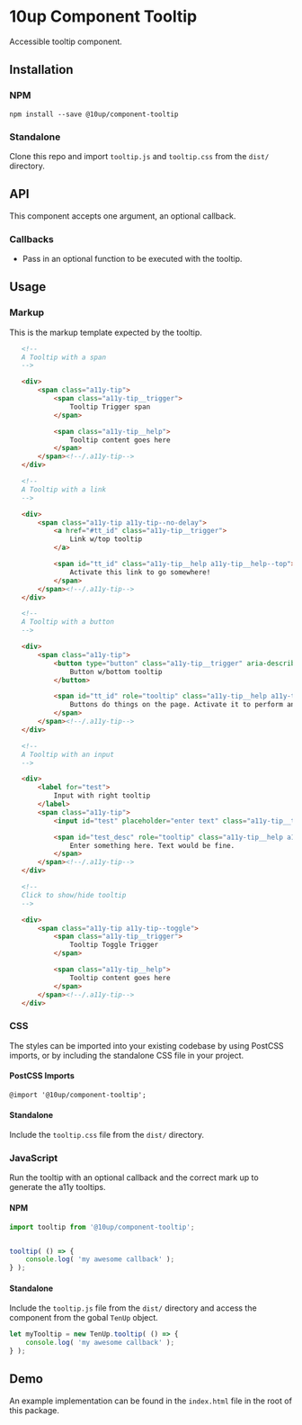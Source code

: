 # 10up Component Tooltip

Accessible tooltip component.

## Installation

### NPM
 `npm install --save @10up/component-tooltip`

### Standalone
 Clone this repo and import `tooltip.js` and `tooltip.css` from the `dist/` directory.

## API

 This component accepts one argument, an optional callback.

### Callbacks

 - Pass in an optional function to be executed with the tooltip.

## Usage

### Markup

 This is the markup template expected by the tooltip.

 ```html
    <!--
    A Tooltip with a span
    -->

    <div>
        <span class="a11y-tip">
            <span class="a11y-tip__trigger">
                Tooltip Trigger span
            </span>

            <span class="a11y-tip__help">
                Tooltip content goes here
            </span>
        </span><!--/.a11y-tip-->
    </div>

    <!--
    A Tooltip with a link
    -->

    <div>
        <span class="a11y-tip a11y-tip--no-delay">
            <a href="#tt_id" class="a11y-tip__trigger">
                Link w/top tooltip
            </a>

            <span id="tt_id" class="a11y-tip__help a11y-tip__help--top">
                Activate this link to go somewhere!
            </span>
        </span><!--/.a11y-tip-->
    </div>

    <!--
    A Tooltip with a button
    -->

    <div>
        <span class="a11y-tip">
            <button type="button" class="a11y-tip__trigger" aria-describedby="tt_id" aria-controls="tt_id">
                Button w/bottom tooltip
            </button>

            <span id="tt_id" role="tooltip" class="a11y-tip__help a11y-tip__help--bottom">
                Buttons do things on the page. Activate it to perform an action.
            </span>
        </span><!--/.a11y-tip-->
    </div>

    <!--
    A Tooltip with an input
    -->

    <div>
        <label for="test">
            Input with right tooltip
        </label>
        <span class="a11y-tip">
            <input id="test" placeholder="enter text" class="a11y-tip__trigger" aria-describedby="test_desc" type="text">

            <span id="test_desc" role="tooltip" class="a11y-tip__help a11y-tip__help--right">
                Enter something here. Text would be fine.
            </span>
        </span><!--/.a11y-tip-->
    </div>

    <!--
    Click to show/hide tooltip
    -->

    <div>
        <span class="a11y-tip a11y-tip--toggle">
            <span class="a11y-tip__trigger">
                Tooltip Toggle Trigger
            </span>

            <span class="a11y-tip__help">
                Tooltip content goes here
            </span>
        </span><!--/.a11y-tip-->
    </div>
 ```

### CSS

 The styles can be imported into your existing codebase by using PostCSS imports, or by including the standalone CSS file in your project.

#### PostCSS Imports
 `@import '@10up/component-tooltip';`

#### Standalone
 Include the `tooltip.css` file from the `dist/` directory.

### JavaScript

 Run the tooltip with an optional callback and the correct mark up to generate the a11y tooltips.

#### NPM

```javascript
import tooltip from '@10up/component-tooltip';


tooltip( () => {
    console.log( 'my awesome callback' );
} );
```

#### Standalone



Include the `tooltip.js` file from the `dist/` directory and access the component from the gobal `TenUp` object.

```javascript
let myTooltip = new TenUp.tooltip( () => {
    console.log( 'my awesome callback' );
} );
```

## Demo

An example implementation can be found in the `index.html` file in the root of this package.
